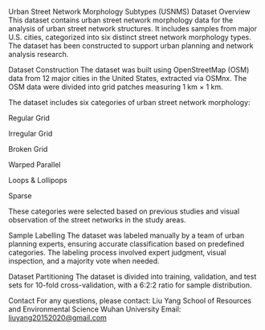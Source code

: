 Urban Street Network Morphology Subtypes (USNMS) Dataset
Overview
This dataset contains urban street network morphology data for the analysis of urban street network structures. It includes samples from major U.S. cities, categorized into six distinct street network morphology types. The dataset has been constructed to support urban planning and network analysis research.

Dataset Construction
The dataset was built using OpenStreetMap (OSM) data from 12 major cities in the United States, extracted via OSMnx. The OSM data were divided into grid patches measuring 1 km × 1 km.

The dataset includes six categories of urban street network morphology:

Regular Grid

Irregular Grid

Broken Grid

Warped Parallel

Loops & Lollipops

Sparse

These categories were selected based on previous studies and visual observation of the street networks in the study areas.

Sample Labelling
The dataset was labeled manually by a team of urban planning experts, ensuring accurate classification based on predefined categories. The labeling process involved expert judgment, visual inspection, and a majority vote when needed.

Dataset Partitioning
The dataset is divided into training, validation, and test sets for 10-fold cross-validation, with a 6:2:2 ratio for sample distribution.


Contact
For any questions, please contact:
Liu Yang
School of Resources and Environmental Science
Wuhan University
Email: liuyang20152020@gmail.com

